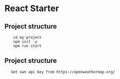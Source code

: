 # React Starter

## Project structure

```
    cd my-project
    npm init -y
    npm run start
```
## Project structure

```
   Get own api key from https://openweathermap.org/

```